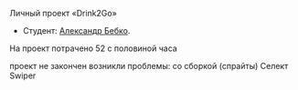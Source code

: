 Личный проект «Drink2Go»

* Студент: [Александр Бебко](https://up.htmlacademy.ru/adaptive/25/user/1969255).

На проект потрачено 52 с половиной часа

проект не закончен
возникли проблемы:
со сборкой (спрайты)
Селект
Swiper

